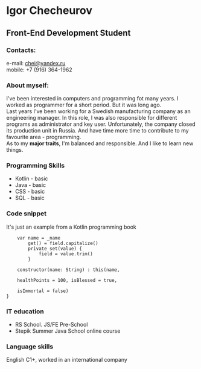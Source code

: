 # Igor Checheurov

## Front-End Development Student  

### Contacts:
e-mail: chei@yandex.ru  
mobile: +7 (916) 364-1962

### About myself:
I've been interested in computers and programming fot many years. I worked as programmer for a short period. But it was long ago.  
Last years I've been working for a Swedish manufacturing company as an engineering manager. In this role, I was also responsible for different programs as administrator and key user.
Unfortunately, the company closed its production unit in Russia. And have time more time to contribute to my favourite area - programming.  
As to my **major traits**, I'm balanced and responsible. And I like to learn new things.

### Programming Skills
* Kotlin - basic
* Java - basic
* CSS - basic
* SQL - basic

### Code snippet
It's just an example from a Kotlin programming book  

```class Player(_name: String, var healthPoints: Int, val isBlessed: Boolean, private val isImmortal: Boolean) { 
    var name = _name 
        get() = field.capitalize()
        private set(value) { 
            field = value.trim() 
        } 

    constructor(name: String) : this(name, 

    healthPoints = 100, isBlessed = true, 

    isImmortal = false) 
} 
```

### IT education
* RS School. JS/FE Pre-School
* Stepik Summer Java School online course

### Language skills
English C1+, worked in an international company






